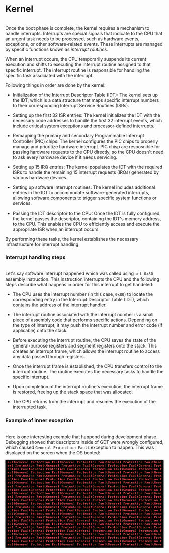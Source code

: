 # Kernel

\
Once the boot phase is complete, the kernel requires a mechanism to handle interrupts. Interrupts are special signals that indicate to the CPU that an urgent task needs to be processed, such as hardware events, exceptions, or other software-related events. These interrupts are managed by specific functions known as _interrupt routines_.

When an interrupt occurs, the CPU temporarily suspends its current execution and shifts to executing the interrupt routine assigned to that specific interrupt. The interrupt routine is responsible for handling the specific task associated with the interrupt.

Following things in order are done by the kernel:

- Initialization of the Interrupt Descriptor Table (IDT): The kernel sets up the IDT, which is a data structure that maps specific interrupt numbers to their corresponding Interrupt Service Routines (ISRs).

- Setting up the first 32 ISR entries: The kernel initializes the IDT with the necessary code addresses to handle the first 32 interrupt events, which include critical system exceptions and processor-defined interrupts.

- Remapping the primary and secondary Programmable Interrupt Controller (PIC) chips: The kernel configures the PIC chips to properly manage and prioritize hardware interrupt. PIC chisp are resposnible for passing hardware requests to the CPU directly, so the CPU doesn't need to ask every hardware device if it needs servicing.

- Setting up 15 IRQ entries: The kernel populates the IDT with the required ISRs to handle the remaining 15 interrupt requests (IRQs) generated by various hardware devices.

- Setting up software interrupt routines: The kernel includes additional entries in the IDT to accommodate software-generated interrupts, allowing software components to trigger specific system functions or services.

- Passing the IDT descriptor to the CPU: Once the IDT is fully configured, the kernel passes the descriptor, containing the IDT's memory address, to the CPU. This enables the CPU to efficiently access and execute the appropriate ISR when an interrupt occurs.

By performing these tasks, the kernel establishes the necessary infrastructure for interrupt handling.

### Interrupt handling steps

\
Let's say software interrupt happened which was called using `int 0x80` assembly instruction. This instruction interrupts the CPU and the following steps describe what happens in order for this interrupt to get handeled:

- The CPU uses the interrupt number (in this case, `0x80`) to locate the corresponding entry in the Interrupt Descriptor Table (IDT), which contains the address of the interrupt handler.

- The interrupt routine associated with the interrupt number is a small piece of assembly code that performs specific actions. Depending on the type of interrupt, it may push the interrupt number and error code (if applicable) onto the stack.

- Before executing the interrupt routine, the CPU saves the state of the general-purpose registers and segment registers onto the stack. This creates an interrupt frame, which allows the interrupt routine to access any data passed through registers.

- Once the interrupt frame is established, the CPU transfers control to the interrupt routine. The routine executes the necessary tasks to handle the specific interrupt.

- Upon completion of the interrupt routine's execution, the interrupt frame is restored, freeing up the stack space that was allocated.

- The CPU returns from the interrupt and resumes the execution of the interrupted task.

### Example of inner exception

\
Here is one interesting example that happend during development phase. Debugging showed that descriptors inside of GDT were wrongly configured, which caused `General Protection Fault` exception to happen. This was displayed on the screen when the OS booted:

![General Protection Fault](images/fault_protection.png)

<div style="page-break-after: always; visibility: hidden">\pagebreak</div>